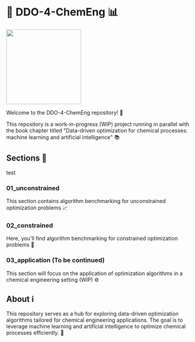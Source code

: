 # 🧪 DDO-4-ChemEng 📊

<img src="https://github.com/EmPajak21/DDO-4-ChemEng/blob/main/SS/optiml_light_short_whitebackground.png" width="200">

Welcome to the DDO-4-ChemEng repository! 🎉

This repository is a work-in-progress (WIP) project running in parallel with the book chapter titled "Data-driven optimization for chemical processes: machine learning and artificial intelligence" 📚

## Sections 📂

test

### 01_unconstrained
This section contains algorithm benchmarking for unconstrained optimization problems 📈

### 02_constrained
Here, you'll find algorithm benchmarking for constrained optimization problems 🔐

### 03_application (To be continued)
This section will focus on the application of optimization algorithms in a chemical engineering setting (WIP) ⚙️

## About ℹ️

This repository serves as a hub for exploring data-driven optimization algorithms tailored for chemical engineering applications. The goal is to leverage machine learning and artificial intelligence to optimize chemical processes efficiently. 🚀


